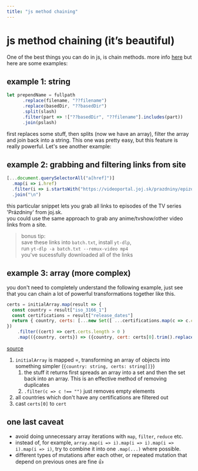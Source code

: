```yaml
---
title: "js method chaining"
---
```

# js method chaining (it’s beautiful)
One of the best things you can do in js, is chain methods. more info [here](https://schier.co/blog/method-chaining-in-javascript) but here are some examples:

## example 1: string
```js
let prependName = fullpath
      .replace(filename, "??filename")
      .replace(basedDir, "??basedDir")
      .split(slash)
      .filter(part => !["??basedDir", "??filename"].includes(part))
      .join(pslash)
```
first replaces some stuff, then splits (now we have an array), filter the array and join back into a string. This one was pretty easy, but this feature is really powerful. Let's see another example:

## example 2: grabbing and filtering links from site
```js
[...document.querySelectorAll("a[href]")]
  .map(i => i.href)
  .filter(i => i.startsWith("https://videoportal.joj.sk/prazdniny/epizoda"))
  .join("\n")
```
this particular snippet lets you grab all links to episodes of the TV series 'Prázdniny' from joj.sk.  
you could use the same approach to grab any anime/tvshow/other video links from a site.
  
> bonus tip:  
> save these links into `batch.txt`, install `yt-dlp`,  
> run `yt-dlp -a batch.txt --remux-video mp4`  
> you've sucessfully downloaded all of the links  

## example 3: array (more complex)
you don't need to completely understand the following example, just see that you can chain a lot of powerful transformations together like this.
```js
certs = initialArray.map(result => {
  const country = result["iso_3166_1"]
  const certifications = result["release_dates"]
  return { country, certs: [...new Set([ ...certifications.map(c => c.certification) ])].filter(c => c !== "") }
})
	.filter((cert) => cert.certs.length > 0 )
	.map(({country, certs}) => ({country, cert: certs[0].trim().replaceAll(" ", "") }))
```
[source](https://github.com/KraXen72/imdb-fetch)  
1. `initialArray` is mapped =, transforming an array of objects into something simpler (`{country: string, certs: string[]}`)
	1.  the stuff it returns first spreads an array into a set and then the set back into an array. This is an effective method of removing duplicates
	2. `.filter(c => c !== "")` just removes empty elements
2. all countries which don't have any certifications are filtered out
3. cast `certs[0]` to `cert`
  
## one last caveat
- avoid doing unnecessary array iterations with `map`, `filter`, `reduce` etc.
- instead of, for example, `array.map(i => i).map(i => i).map(i => i).map(i => i)`, try to combine it into one `.map(...)` where possible.
- different types of mutations after each other, or repeated mutation that depend on previous ones are fine 👍